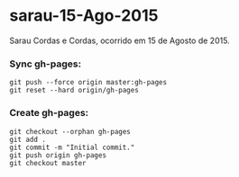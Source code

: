 # sarau-15-Ago-2015
Sarau Cordas e Cordas, ocorrido em 15 de Agosto de 2015.

### Sync gh-pages:

```
git push --force origin master:gh-pages
git reset --hard origin/gh-pages
```


### Create gh-pages:

```
git checkout --orphan gh-pages
git add .
git commit -m "Initial commit."
git push origin gh-pages
git checkout master
```

